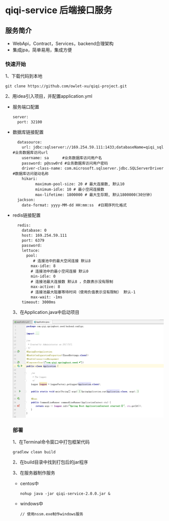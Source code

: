 # qiqi-service 后端接口服务

## 服务简介

+ WebApi，Contract，Services，backend合理架构
+ 集成jpa，简单易用，集成方便

### 快速开始

1、下载代码到本地

```
git clone https://github.com/owlet-xu/qiqi-project.git
```

2、用idea引入项目，并配置application.yml

+ 服务端口配置

  ```
  server:
    port: 32100 
  ```

+ 数据库链接配置

  ```
    datasource:
      url: jdbc:sqlserver://169.254.59.111:1433;databaseName=qiqi_sql  #业务数据库访问url
      username: sa      #业务数据库访问用户名
      password: p@ssw0rd #业务数据库访问用户密码
      driver-class-name: com.microsoft.sqlserver.jdbc.SQLServerDriver #数据库访问驱动名称
      hikari:
            maximum-pool-size: 20 # 最大连接数, 默认10
            minimum-idle: 10 # 最小空闲连接数
            max-lifetime: 1800000 # 最大生存期, 默认1800000(30分钟)
    jackson:
      date-format: yyyy-MM-dd HH:mm:ss  #日期序列化格式
  ```

+ redis链接配置

  ```
    redis:
      database: 0
      host: 169.254.59.111
      port: 6379
      password:
      lettuce:
        pool:
           # 连接池中的最大空闲连接 默认8
          max-idle: 8
          # 连接池中的最小空闲连接 默认0
          min-idle: 0
          # 连接池最大连接数 默认8 ，负数表示没有限制
          max-active: 8
          # 连接池最大阻塞等待时间（使用负值表示没有限制） 默认-1
          max-wait: -1ms
      timeout: 3000ms
  ```

  3、在Application.java中启动项目

  ![springbootstart](./docs/imgs/springbootstart.jpg "springbootstart")

  

  ### 部署

  1、在Terminal命令窗口中打包框架代码

  ```
  gradlew clean build
  ```

  2、在build目录中找到打包后的jar程序

  3、在服务器制作服务

  + centos中

    ```
    nohup java -jar qiqi-service-2.0.0.jar &
    ```

  + windows中

    ```
    // 使用nssm.exe制作windows服务
    ```

    

    

